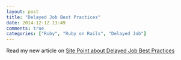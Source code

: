 ```yaml
---
layout: post
title: "Delayed Job Best Practices"
date: 2014-12-12 13:49
comments: true
categories: ["Ruby", "Ruby on Rails", "Delayed Job"]
---
```

Read my new article on [Site Point about Delayed Job Best Practices](http://www.sitepoint.com/delayed-jobs-best-practices/)
